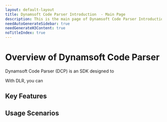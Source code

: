 ```yaml
---
layout: default-layout
title: Dynamsoft Code Parser Introduction  - Main Page
description: This is the main page of Dynamsoft Code Parser Introduction. 
needAutoGenerateSidebar: true
needGenerateH3Content: true
noTitleIndex: true
---
```


# Overview of Dynamsoft Code Parser

Dynamsoft Code Parser (DCP) is an SDK designed to 

With DLR, you can 

## Key Features

## Usage Scenarios

### 

